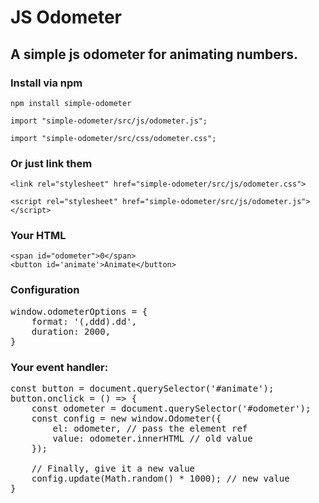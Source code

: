 # JS Odometer 
## A simple js odometer for animating numbers.

### Install via npm

`npm install simple-odometer`  

`import "simple-odometer/src/js/odometer.js";`

`import "simple-odometer/src/css/odometer.css";`

### Or just link them
 `<link rel="stylesheet" href="simple-odometer/src/js/odometer.css">`
 
 `<script rel="stylesheet" href="simple-odometer/src/js/odometer.js"></script>`


### Your HTML

    <span id="odometer">0</span>
    <button id='animate'>Animate</button>


### Configuration

<pre>
window.odometerOptions = {
    format: '(,ddd).dd',
    duration: 2000,
}
</pre>

### Your event handler:

<pre>
const button = document.querySelector('#animate');
button.onclick = () => {
    const odometer = document.querySelector('#odometer');
    const config = new window.Odometer({
        el: odometer, // pass the element ref
        value: odometer.innerHTML // old value
    });
    
    // Finally, give it a new value
    config.update(Math.random() * 1000); // new value
}
</pre>
